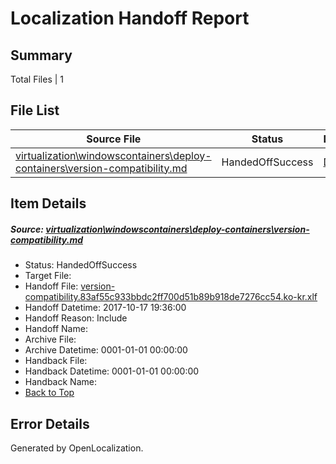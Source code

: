 # <a name='report-top'></a> Localization Handoff Report

## Summary
 Total Files | 1

## File List
 Source File | Status | Details 
 ----------- | ------ | ------- 
 [virtualization\windowscontainers\deploy-containers\version-compatibility.md](https://github.com/Microsoft/Virtualization-Documentation-Private/blob/eb111c328266fe72a780cfd53c5e0e55de1ec084/virtualization/windowscontainers/deploy-containers/version-compatibility.md) | HandedOffSuccess | [Details](#dce6004b66ac085354d906bc09f57f037c5dd138294)

## Item Details
##### <a name='dce6004b66ac085354d906bc09f57f037c5dd138294'></a> Source: [virtualization\windowscontainers\deploy-containers\version-compatibility.md](https://github.com/Microsoft/Virtualization-Documentation-Private/blob/eb111c328266fe72a780cfd53c5e0e55de1ec084/virtualization/windowscontainers/deploy-containers/version-compatibility.md)
* Status: HandedOffSuccess
* Target File: 
* Handoff File: [version-compatibility.83af55c933bbdc2ff700d51b89b918de7276cc54.ko-kr.xlf](https://github.com/MicrosoftDocs/Virtualization-Documentation-Private.handoff/blob/67e43c3a649690244fd6a429ff078e330b9c4866/ol-handoff/MicrosoftDocs/Virtualization-Documentation-Private.ko-kr/live/version-compatibility.83af55c933bbdc2ff700d51b89b918de7276cc54.ko-kr.xlf)
* Handoff Datetime: 2017-10-17 19:36:00
* Handoff Reason: Include
* Handoff Name: 
* Archive File: 
* Archive Datetime: 0001-01-01 00:00:00
* Handback File: 
* Handback Datetime: 0001-01-01 00:00:00
* Handback Name: 
* [Back to Top](#report-top)


## Error Details

Generated by OpenLocalization.
